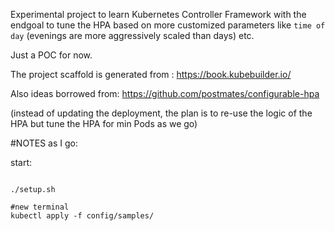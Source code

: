 Experimental project to learn Kubernetes Controller Framework with the endgoal to tune the HPA 
based on more customized parameters like `time of day` (evenings are more aggressively scaled than days) etc. 

Just a POC for now.

The project scaffold is generated from : https://book.kubebuilder.io/ 

Also ideas borrowed from:
https://github.com/postmates/configurable-hpa 

(instead of updating the deployment, the plan is to re-use the logic of the HPA but tune the HPA for min Pods as we go)



#NOTES as I go:

start: 


```

./setup.sh

#new terminal
kubectl apply -f config/samples/
```

